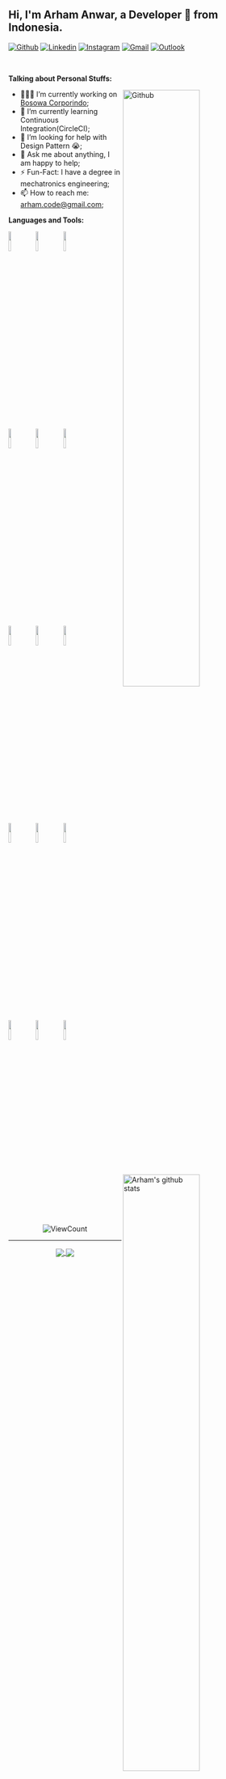 <!-- Your title -->
## Hi, I'm Arham Anwar, a Developer 🚀 from Indonesia.

<!-- Your badges
You can use the website to generate badges: https://shields.io/
-->

[![Github](https://img.shields.io/badge/-Github-000?style=flat&logo=Github&logoColor=white)](https://github.com/arhamcode)
[![Linkedin](https://img.shields.io/badge/-LinkedIn-blue?style=flat&logo=Linkedin&logoColor=white)](https://www.linkedin.com/in/arhamcode/)
[![Instagram](https://img.shields.io/badge/-Instagram-c13584?style=flat&labelColor=c13584&logo=instagram&logoColor=white)](https://www.instagram.com/arhamcode/)
[![Gmail](https://img.shields.io/badge/-Gmail-c14438?style=flat&logo=Gmail&logoColor=white)](mailto:arham.code@gmail.com)
[![Outlook](https://img.shields.io/badge/-Outlook-0078D4?style=flat&logo=Microsoft-Outlook&logoColor=white)](mailto:arham.code@gmail.com)

&nbsp;

<!-- Talking about you -->
**Talking about Personal Stuffs:**

<!-- Any image aligned to the right. Beware the width -->
<img width="55%" align="right" alt="Github" src="https://raw.githubusercontent.com/onimur/.github/master/.resources/git-header.svg" />

- 👨🏽‍💻 I’m currently working on [Bosowa Corporindo](https://bosowa.co.id/);
- 🌱 I’m currently learning Continuous Integration(CircleCI);
- 🤔 I’m looking for help with Design Pattern 😭;
- 💬 Ask me about anything, I am happy to help;
- ⚡️ Fun-Fact: I have a degree in mechatronics engineering;
- 📫 How to reach me: arham.code@gmail.com;

**Languages and Tools:** 

<!-- Your github readme stats
You can use this api: https://github.com/anuraghazra/github-readme-stats
-->
<p>
  <a href="https://github.com/arhamcode">
    <img width="55%" align="right" alt="Arham's github stats" src="https://github-readme-stats.vercel.app/api?username=arhamcode&show_icons=true&hide_border=true" />
  </a>

  <!-- Your languages and tools. Be careful with the alignment. 
  You can use this sites to get logos: https://www.vectorlogo.zone or https://simpleicons.org/
  -->
  <code><img width="10%" src="https://www.vectorlogo.zone/logos/flutterio/flutterio-ar21.svg"></code>
  <code><img width="10%" src="https://www.vectorlogo.zone/logos/dartlang/dartlang-ar21.svg"></code>
  <code><img width="10%" src="https://www.vectorlogo.zone/logos/python/python-ar21.svg"></code>
  <br />
  <code><img width="10%" src="https://www.vectorlogo.zone/logos/android/android-ar21.svg"></code>
  <code><img width="10%" src="https://www.vectorlogo.zone/logos/java/java-ar21.svg"></code>
  <code><img width="10%" src="https://www.vectorlogo.zone/logos/kotlinlang/kotlinlang-ar21.svg"></code>
  <br />
  <code><img width="10%" src="https://www.vectorlogo.zone/logos/vuejs/vuejs-ar21.svg"></code>
  <code><img width="10%" src="https://www.vectorlogo.zone/logos/nuxtjs/nuxtjs-ar21.svg"></code>
  <code><img width="10%" src="https://www.vectorlogo.zone/logos/nodejs/nodejs-horizontal.svg"></code>
  <br />
  <code><img width="10%" src="https://www.vectorlogo.zone/logos/arduino/arduino-ar21.svg"></code>
  <code><img width="10%" src="https://www.vectorlogo.zone/logos/sqlite/sqlite-ar21.svg"></code>
  <code><img width="10%" src="https://www.vectorlogo.zone/logos/firebase/firebase-ar21.svg"></code>
  <br />
  <code><img width="10%" src="https://www.vectorlogo.zone/logos/git-scm/git-scm-ar21.svg"></code>
  <code><img width="10%" src="https://www.vectorlogo.zone/logos/yaml/yaml-ar21.svg"></code>
  <code><img width="10%" src="https://www.vectorlogo.zone/logos/gnu_bash/gnu_bash-ar21.svg"></code>
</p>

<!-- Your hits or visitors
site: http://hits.dwyl.com or https://visitor-badge.glitch.me
Both apis are in trouble due to the number of requests, if you know any other to register visitors, great
-->
<p align="center">
  <img alt="ViewCount" src="https://views.whatilearened.today/views/github/arhamcode/arhamcode.svg" />
</p>

---

<!-- Its main projects -->
<p align="center">
  <a href="https://github.com/arhamcode/arx-wilayah">
    <img align="center" src="https://github-readme-stats.vercel.app/api/pin/?username=arhamcode&repo=arx-wilayah" />
  </a>
  <a href="https://github.com/arhamcode/arx_terbilang">
    <img align="center" src="https://github-readme-stats.vercel.app/api/pin/?username=arhamcode&repo=arx_terbilang" />
  </a>
</p>

<!-- This readme was created by Arham Anwar - https://github.com/arhamcode -->
